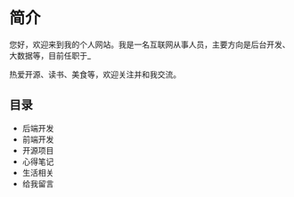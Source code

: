 # 简介

您好，欢迎来到我的个人网站。我是一名互联网从事人员，主要方向是后台开发、大数据等，目前任职于_

热爱开源、读书、美食等，欢迎关注并和我交流。

## 目录

* 后端开发
* 前端开发
* 开源项目
* 心得笔记
* 生活相关
* 给我留言
